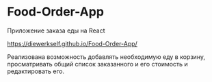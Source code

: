 # Food-Order-App
Приложение заказа еды на React

https://diewerkself.github.io/Food-Order-App/

Реализована возможность добавлять необходимую еду в корзину, просматривать общий список заказанного и его стоимость и редактировать его. 
